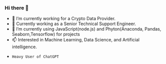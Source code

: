 ### Hi there 👋

- 🔭 I’m currently working for a Crypto Data Provider.
- 🌱 Currently working as a Senior Technical Support Engineer.
- 💬 I’m currently using JavaScript(node.js) and Phyton(Anaconda, Pandas, Seaborn,Tensorflow)  for projects
- 📫 Interested in Machine Learning, Data Science, and Artificial intelligence.
-     Heavy User of ChatGPT

